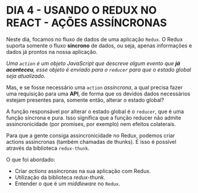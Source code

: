 # DIA 4 - USANDO O REDUX NO REACT - AÇÕES ASSÍNCRONAS

Neste dia, focamos no fluxo de dados de uma aplicação `Redux`. O Redux suporta somente o fluxo **síncrono** de dados, ou seja, apenas informações e dados já prontos na nossa aplicação.

*Uma `action` é um objeto JavaScript que descreve algum evento que **já aconteceu**, esse objeto é enviado para o `reducer` para que o estado global seja atualizado.*

Mas, e se fosse necessário uma `action` *assíncrona*, a qual precisa fazer uma requisição para uma **API**, de forma que os devidos dados necessários estejam presentes para, somente então, alterar o estado global?

A função responsável por alterar o estado global é o `reducer`, que é uma função síncrona e pura. Isso significa que a função reducer não admite assincronicidade (por promises, por exemplo) nem efeitos colaterais.

Para que a gente consiga assincronicidade no Redux, podemos criar actions assíncronas (também chamadas de thunks). E isso é possível através da biblioteca `redux-thunk`.

O que foi abordado:

* Criar *actions* assíncronas na sua aplicação com Redux.
* Utilização da biblioteca *redux-thunk*.
* Entender o que é um *middleware* no `Redux`.